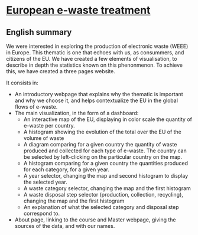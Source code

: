 # [European e-waste treatment](https://ev07.github.io/e-waste.dataviz/)

## English summary

We were interested in exploring the production of electronic waste (WEEE) in Europe. This thematic is one that echoes with us, as consummers, and citizens of the EU. We have created a few elements of visualisation, to describe in depth the statistics known on this phenonmenon. To achieve this, we have created a three pages website.

It consists in:
 - An introductory webpage that explains why the thematic is important and why we choose it, and helps contextualize the EU in the global flows of e-waste.
 - The main visualization, in the form of a dashboard:
   - An interactive map of the EU, displaying in color scale the quantity of e-waste per country.
   - A histogram showing the evolution of the total over the EU of the volume of waste
   - A diagram comparing for a given country the quantity of waste produced and collected for each type of e-waste. The country can be selected by left-clicking on the particular country on the map.
   - A histogram comparing for a given country the quantities produced for each category, for a given year.
   - A year selector, changing the map and second histogram to display the selected year.
   - A waste category selector, changing the map and the first histogram
   - A waste disposal step selector (production, collection, recycling), changing the map and the first histogram
   - An explanation of what the selected category and disposal step correspond to.
 - About page, linking to the course and Master webpage, giving the sources of the data, and with our names.
